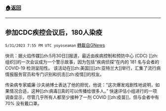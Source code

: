 ###  [:house:返回](README.md)
---


## 参加CDC疾控会议后，180人染疫
`5/31/2023 7:55 PM UTC yoyoseaman` [轉載自GNews](https://gnews.org/articles/1346884)

快讯：据火焰传媒[[zh:5月30日]]报道，最近由疾病控制和预防中心 (CDC) [[zh:组织]]的一次会议成为一个警示故事，因为包括“疾病侦探”在内的 181 名与会者的 COVID-19 检测呈阳性。 该活动在[[zh:美国]][[zh:亚特兰大]]举行，汇集了流行病情报服务官员和专门识别和抗击[[zh:疫情]]的校友。 

传染病专家威廉·沙夫纳博士表达了他的担忧，他说：“这次爆发戏剧性地说明，如果情况合适，这种[[zh:病毒]]真的可以传播给很多人。” 快速评估小组进行的一项调查显示，尽管几乎所有人都至少接种了一剂 COVID [[zh:疫苗]]，但与会者中有 70% 没有戴口罩。  


